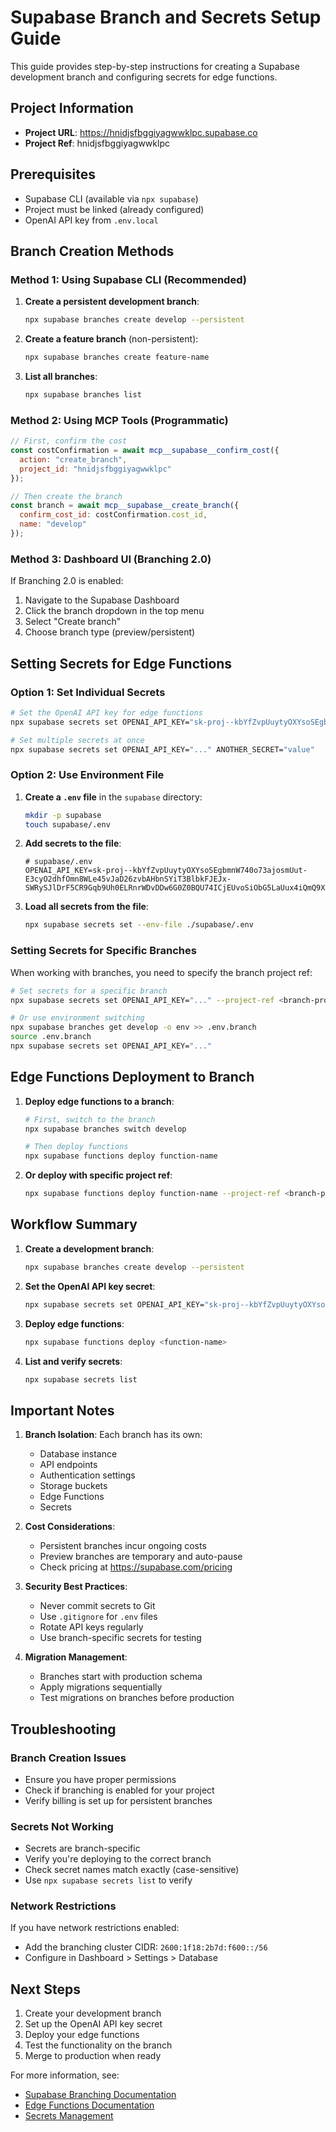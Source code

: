 # Supabase Branch and Secrets Setup Guide

This guide provides step-by-step instructions for creating a Supabase development branch and configuring secrets for edge functions.

## Project Information
- **Project URL**: https://hnidjsfbggiyagwwklpc.supabase.co
- **Project Ref**: hnidjsfbggiyagwwklpc

## Prerequisites
- Supabase CLI (available via `npx supabase`)
- Project must be linked (already configured)
- OpenAI API key from `.env.local`

## Branch Creation Methods

### Method 1: Using Supabase CLI (Recommended)

1. **Create a persistent development branch**:
   ```bash
   npx supabase branches create develop --persistent
   ```

2. **Create a feature branch** (non-persistent):
   ```bash
   npx supabase branches create feature-name
   ```

3. **List all branches**:
   ```bash
   npx supabase branches list
   ```

### Method 2: Using MCP Tools (Programmatic)

```javascript
// First, confirm the cost
const costConfirmation = await mcp__supabase__confirm_cost({
  action: "create_branch",
  project_id: "hnidjsfbggiyagwwklpc"
});

// Then create the branch
const branch = await mcp__supabase__create_branch({
  confirm_cost_id: costConfirmation.cost_id,
  name: "develop"
});
```

### Method 3: Dashboard UI (Branching 2.0)

If Branching 2.0 is enabled:
1. Navigate to the Supabase Dashboard
2. Click the branch dropdown in the top menu
3. Select "Create branch"
4. Choose branch type (preview/persistent)

## Setting Secrets for Edge Functions

### Option 1: Set Individual Secrets

```bash
# Set the OpenAI API key for edge functions
npx supabase secrets set OPENAI_API_KEY="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"

# Set multiple secrets at once
npx supabase secrets set OPENAI_API_KEY="..." ANOTHER_SECRET="value"
```

### Option 2: Use Environment File

1. **Create a `.env` file** in the `supabase` directory:
   ```bash
   mkdir -p supabase
   touch supabase/.env
   ```

2. **Add secrets to the file**:
   ```env
   # supabase/.env
   OPENAI_API_KEY=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
   ```

3. **Load all secrets from the file**:
   ```bash
   npx supabase secrets set --env-file ./supabase/.env
   ```

### Setting Secrets for Specific Branches

When working with branches, you need to specify the branch project ref:

```bash
# Set secrets for a specific branch
npx supabase secrets set OPENAI_API_KEY="..." --project-ref <branch-project-ref>

# Or use environment switching
npx supabase branches get develop -o env >> .env.branch
source .env.branch
npx supabase secrets set OPENAI_API_KEY="..."
```

## Edge Functions Deployment to Branch

1. **Deploy edge functions to a branch**:
   ```bash
   # First, switch to the branch
   npx supabase branches switch develop
   
   # Then deploy functions
   npx supabase functions deploy function-name
   ```

2. **Or deploy with specific project ref**:
   ```bash
   npx supabase functions deploy function-name --project-ref <branch-project-ref>
   ```

## Workflow Summary

1. **Create a development branch**:
   ```bash
   npx supabase branches create develop --persistent
   ```

2. **Set the OpenAI API key secret**:
   ```bash
   npx supabase secrets set OPENAI_API_KEY="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"
   ```

3. **Deploy edge functions**:
   ```bash
   npx supabase functions deploy <function-name>
   ```

4. **List and verify secrets**:
   ```bash
   npx supabase secrets list
   ```

## Important Notes

1. **Branch Isolation**: Each branch has its own:
   - Database instance
   - API endpoints
   - Authentication settings
   - Storage buckets
   - Edge Functions
   - Secrets

2. **Cost Considerations**: 
   - Persistent branches incur ongoing costs
   - Preview branches are temporary and auto-pause
   - Check pricing at https://supabase.com/pricing

3. **Security Best Practices**:
   - Never commit secrets to Git
   - Use `.gitignore` for `.env` files
   - Rotate API keys regularly
   - Use branch-specific secrets for testing

4. **Migration Management**:
   - Branches start with production schema
   - Apply migrations sequentially
   - Test migrations on branches before production

## Troubleshooting

### Branch Creation Issues
- Ensure you have proper permissions
- Check if branching is enabled for your project
- Verify billing is set up for persistent branches

### Secrets Not Working
- Secrets are branch-specific
- Verify you're deploying to the correct branch
- Check secret names match exactly (case-sensitive)
- Use `npx supabase secrets list` to verify

### Network Restrictions
If you have network restrictions enabled:
- Add the branching cluster CIDR: `2600:1f18:2b7d:f600::/56`
- Configure in Dashboard > Settings > Database

## Next Steps

1. Create your development branch
2. Set up the OpenAI API key secret
3. Deploy your edge functions
4. Test the functionality on the branch
5. Merge to production when ready

For more information, see:
- [Supabase Branching Documentation](https://supabase.com/docs/guides/deployment/branching)
- [Edge Functions Documentation](https://supabase.com/docs/guides/functions)
- [Secrets Management](https://supabase.com/docs/reference/cli/supabase-secrets)